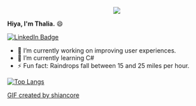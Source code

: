 <p align="center">
  <img src=https://media2.giphy.com/media/J2yDvX0N4GpAdHOD3N/giphy.gif?cid=ecf05e4732fecy7p8iauk3qv6wrz5awzkzmwe846do1i8h6n&rid=giphy.gif>
</p>


**Hiya, I'm Thalia.** 😄

[![LinkedIn Badge](https://img.shields.io/badge/LinkedIn-Profile-informational?style=flat&logo=linkedin&logoColor=white&color=0D76A8)](https://www.linkedin.com/in/thalia-juarez/)

<!--
**thaliajuarez/thaliajuarez** is a ✨ _special_ ✨ repository because its `README.md` (this file) appears on your GitHub profile.
Here are some ideas to get you started:
- 🔭 I’m currently working on 
- 🌱 I’m currently learning C
- 👯 I’m looking to collaborate on ...
- 🤔 I’m looking for help with ...
- 💬 Ask me about ...
- 📫 How to reach me: ...
- 😄 Pronouns: ...
- ⚡ Fun fact: ...
-->

- 🔭 I’m currently working on improving user experiences.
- 🌱 I’m currently learning C#
- ⚡ Fun fact: Raindrops fall between 15 and 25 miles per hour.

[![Top Langs](https://github-readme-stats.vercel.app/api/top-langs/?username=thaliajuarez&layout=compact&show_icons=true&theme=discord_old_blurple)](https://github.com/anuraghazra/github-readme-stats)

<a href="https://www.instagram.com/shiancore/"> GIF created by shiancore </a>

